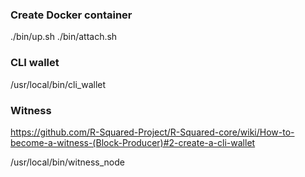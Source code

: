 ### Create Docker container

./bin/up.sh
./bin/attach.sh

### CLI wallet

/usr/local/bin/cli_wallet

### Witness

https://github.com/R-Squared-Project/R-Squared-core/wiki/How-to-become-a-witness-(Block-Producer)#2-create-a-cli-wallet

/usr/local/bin/witness_node
